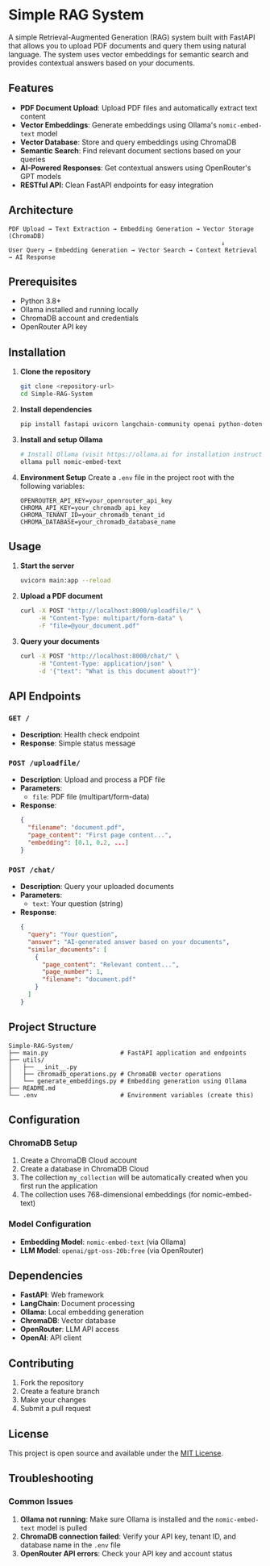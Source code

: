 # Simple RAG System

A simple Retrieval-Augmented Generation (RAG) system built with FastAPI that allows you to upload PDF documents and query them using natural language. The system uses vector embeddings for semantic search and provides contextual answers based on your documents.

## Features

- **PDF Document Upload**: Upload PDF files and automatically extract text content
- **Vector Embeddings**: Generate embeddings using Ollama's `nomic-embed-text` model
- **Vector Database**: Store and query embeddings using ChromaDB
- **Semantic Search**: Find relevant document sections based on your queries
- **AI-Powered Responses**: Get contextual answers using OpenRouter's GPT models
- **RESTful API**: Clean FastAPI endpoints for easy integration

## Architecture

```
PDF Upload → Text Extraction → Embedding Generation → Vector Storage (ChromaDB)
                                                           ↓
User Query → Embedding Generation → Vector Search → Context Retrieval → AI Response
```

## Prerequisites

- Python 3.8+
- Ollama installed and running locally
- ChromaDB account and credentials
- OpenRouter API key

## Installation

1. **Clone the repository**
   ```bash
   git clone <repository-url>
   cd Simple-RAG-System
   ```

2. **Install dependencies**
   ```bash
   pip install fastapi uvicorn langchain-community openai python-dotenv chromadb ollama
   ```

3. **Install and setup Ollama**
   ```bash
   # Install Ollama (visit https://ollama.ai for installation instructions)
   ollama pull nomic-embed-text
   ```

4. **Environment Setup**
   Create a `.env` file in the project root with the following variables:
   ```env
   OPENROUTER_API_KEY=your_openrouter_api_key
   CHROMA_API_KEY=your_chromadb_api_key
   CHROMA_TENANT_ID=your_chromadb_tenant_id
   CHROMA_DATABASE=your_chromadb_database_name
   ```

## Usage

1. **Start the server**
   ```bash
   uvicorn main:app --reload
   ```

2. **Upload a PDF document**
   ```bash
   curl -X POST "http://localhost:8000/uploadfile/" \
        -H "Content-Type: multipart/form-data" \
        -F "file=@your_document.pdf"
   ```

3. **Query your documents**
   ```bash
   curl -X POST "http://localhost:8000/chat/" \
        -H "Content-Type: application/json" \
        -d '{"text": "What is this document about?"}'
   ```

## API Endpoints

### `GET /`
- **Description**: Health check endpoint
- **Response**: Simple status message

### `POST /uploadfile/`
- **Description**: Upload and process a PDF file
- **Parameters**: 
  - `file`: PDF file (multipart/form-data)
- **Response**: 
  ```json
  {
    "filename": "document.pdf",
    "page_content": "First page content...",
    "embedding": [0.1, 0.2, ...]
  }
  ```

### `POST /chat/`
- **Description**: Query your uploaded documents
- **Parameters**:
  - `text`: Your question (string)
- **Response**:
  ```json
  {
    "query": "Your question",
    "answer": "AI-generated answer based on your documents",
    "similar_documents": [
      {
        "page_content": "Relevant content...",
        "page_number": 1,
        "filename": "document.pdf"
      }
    ]
  }
  ```

## Project Structure

```
Simple-RAG-System/
├── main.py                    # FastAPI application and endpoints
├── utils/
│   ├── __init__.py
│   ├── chromadb_operations.py # ChromaDB vector operations
│   └── generate_embeddings.py # Embedding generation using Ollama
├── README.md
└── .env                       # Environment variables (create this)
```

## Configuration

### ChromaDB Setup
1. Create a ChromaDB Cloud account
2. Create a database in ChromaDB Cloud
3. The collection `my_collection` will be automatically created when you first run the application
4. The collection uses 768-dimensional embeddings (for nomic-embed-text)

### Model Configuration
- **Embedding Model**: `nomic-embed-text` (via Ollama)
- **LLM Model**: `openai/gpt-oss-20b:free` (via OpenRouter)

## Dependencies

- **FastAPI**: Web framework
- **LangChain**: Document processing
- **Ollama**: Local embedding generation
- **ChromaDB**: Vector database
- **OpenRouter**: LLM API access
- **OpenAI**: API client

## Contributing

1. Fork the repository
2. Create a feature branch
3. Make your changes
4. Submit a pull request

## License

This project is open source and available under the [MIT License](LICENSE).

## Troubleshooting

### Common Issues

1. **Ollama not running**: Make sure Ollama is installed and the `nomic-embed-text` model is pulled
2. **ChromaDB connection failed**: Verify your API key, tenant ID, and database name in the `.env` file
3. **OpenRouter API errors**: Check your API key and account status
